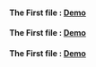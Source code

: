 #### The First file : [Demo](https://younesmaar.github.io/leon/leon.html)
#### The First file : [Demo](https://younesmaar.github.io/Bondi/index.html)
#### The First file : [Demo](https://younesmaar.github.io/kasper/Kasper.html)




